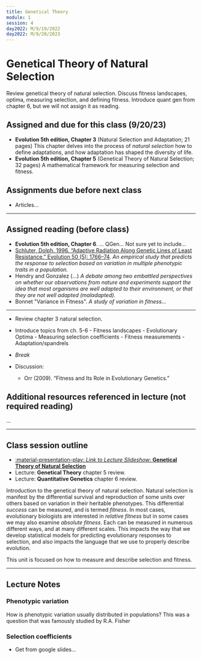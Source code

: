 ```yaml
---
title: Genetical Theory
module: 1
session: 4
day2022: M/9/19/2022
day2022: M/9/20/2023
---
```


# Genetical Theory of Natural Selection

Review genetical theory of natural selection. Discuss fitness landscapes, 
optima, measuring selection, and defining fitness. Introduce quant gen 
from chapter 6, but we will not assign it as reading.


## Assigned and due for this class (9/20/23)

- **Evolution 5th edition, Chapter 3** (Natural Selection and Adaptation; 21 pages)
This chapter delves into the process of *natural selection* how to define 
adaptations, and how adaptation has shaped the diversity of life.
- **Evolution 5th edition, Chapter 5** (Genetical Theory of Natural Selection;
32 pages) A mathematical framework for measuring selection and fitness.


## Assignments due before next class
- Articles...


----

## Assigned reading (before class)

- **Evolution 5th edition, Chapter 6**. ... QGen... Not sure yet to include...
- [Schluter, Dolph. 1996. “Adaptive Radiation Along Genetic Lines of 
Least Resistance.” Evolution 50 (5): 1766–74](https://doi.org/10.1111/j.1558-5646.1996.tb03563.x).
*An empirical study that predicts the response to selection based on variation 
in multiple phenotypic traits in a population.*
- Hendry and Gonzalez (...) *A debate among two embattled perspectives on whether
our observations from nature and experiments support the idea that most organisms
are well adapted to their environment, or that they are not well adapted 
(maladapted).*
- Bonnet "Variance in Fitness". *A study of variation in fitness...*

---


- Review chapter 3 natural selection.
- Introduce topics from ch. 5-6
		- Fitness landscapes
		- Evolutionary Optima
		- Measuring selection coefficients
		- Fitness measurements
		- Adaptation/spandrels
- *Break*

- Discussion:
	- Orr (2009). “Fitness and Its Role in Evolutionary Genetics.” 


## Additional resources referenced in lecture (not required reading)
...

---
## Class session outline
- [:material-presentation-play: *Link to Lecture Slideshow*: 
**Genetical Theory of Natural Selection**](...)
- Lecture: **Genetical Theory** chapter 5 review.
- Lecture: **Quantitative Genetics** chapter 6 review.

Introduction to the genetical theory of natural selection.
Natural selection is manifest by the differential survival and reproduction
of some units over others based on variation in their heritable phenotypes. 
This differential *success* can be measured, and is termed *fitness*. 
In most cases, evolutionary biologists are interested in *relative fitness*
but in some cases we may also examine *absolute fitness*. Each can be 
measured in numerous different ways, and at many different scales. This 
impacts the way that we develop statistical models for predicting evolutionary
responses to selection, and also impacts the language that we use to 
properly describe evolution. 

This unit is focused on how to measure and describe selection and fitness.

----

## Lecture Notes


### Phenotypic variation
How is phenotypic variation usually distributed in populations? This was a
question that was famously studied by R.A. Fisher 


### Selection coefficients

- Get from google slides...
